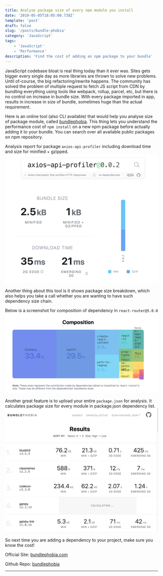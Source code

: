 ```yaml
---
title: Analyse package size of every npm module you install
date: '2019-05-05T18:05:00.738Z'
template: 'post'
draft: false
slug: '/posts/bundle-phobia'
category: 'JavaScript'
tags:
    - 'JavaScript'
    - 'Performance'
description: 'Find the cost of adding an npm package to your bundle'
---
```


JavaScript codebase bloat is real thing today than it ever was. Sites gets bigger every single day as more libraries are thrown to solve new problems. Until of-course, the big refactoring/rewrite happens. The community has solved the problem of multiple request to fetch JS script from CDN by bundling everything using tools like webpack, rollup, parcel, etc, but there is no control on increase in bundle size. With every package imported in app, results in increase in size of bundle, sometimes huge than the actual requirement.

Here is an online tool (also CLI available) that would help you analyse size of package module, called [bundlephobia](https://bundlephobia.com). This thing lets you understand the performance cost of `npm install` on a new npm package before actually adding it to your bundle. You can search over all available public packages on npm repository.

Analysis report for package `axios-api-profiler` including download time and size for minified + gzipped.
![Screenshot](/media/bundle1.png)

Another thing about this tool is it shows package size breakdown, which also helps you take a call whether you are wanting to have such dependency size chain.

Below is a screenshot for composition of dependency in `react-router@5.0.0`
![Screenshot](/media/bundle2.png)

Another great feature is to upload your entire `package.json` for analysis. It calculates package size for every module in package.json dependency list.
![Screenshot](/media/bundle3.png)

So next time you are adding a dependency to your project, make sure you know the cost!

Official Site: [bundlephobia.com](https://bundlephobia.com)

Github Repo: [bundlephobia](https://github.com/pastelsky/bundlephobia)

---
